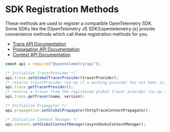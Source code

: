 # SDK Registration Methods

These methods are used to register a compatible OpenTelemetry SDK. Some SDKs like the [OpenTelemetry JS SDK][opentelemetry-js] provide convenience methods which call these registration methods for you.

- [Trace API Documentation][trace-api-docs]
- [Propagation API Documentation][propagation-api-docs]
- [Context API Documentation][context-api-docs]

```javascript
const api = require("@opentelemetry/api");

/* Initialize TracerProvider */
api.trace.setGlobalTracerProvider(tracerProvider);
/* returns tracerProvider (no-op if a working provider has not been initialized) */
api.trace.getTracerProvider();
/* returns a tracer from the registered global tracer provider (no-op if a working provider has not been initialized) */
api.trace.getTracer(name, version);

/* Initialize Propagator */
api.propagation.setGlobalPropagator(httpTraceContextPropagator);

/* Initialize Context Manager */
api.context.setGlobalContextManager(asyncHooksContextManager);
```

[trace-api-docs]: https://open-telemetry.github.io/opentelemetry-js-api/classes/traceapi.html
[propagation-api-docs]: https://open-telemetry.github.io/opentelemetry-js-api/classes/propagationapi.html
[context-api-docs]: https://open-telemetry.github.io/opentelemetry-js-api/classes/contextapi.html
